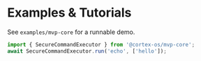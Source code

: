 # Examples & Tutorials

See `examples/mvp-core` for a runnable demo.

```ts
import { SecureCommandExecutor } from '@cortex-os/mvp-core';
await SecureCommandExecutor.run('echo', ['hello']);
```
